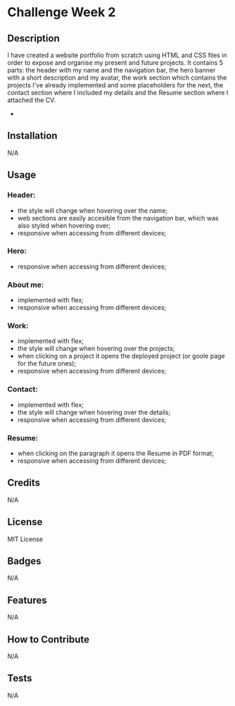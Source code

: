 <!-- @format -->

# Challenge Week 2

## Description

I have created a website portfolio from scratch using HTML and CSS files in order to expose and organise my present and future projects.
It contains 5 parts: the header with my name and the navigation bar, the hero banner with a short description and my avatar, the work section which contains the projects I've already implemented and some placeholders for the next, the contact section where I included my details and the Resume section where I attached the CV.

-

## Installation

N/A

## Usage

### Header:

- the style will change when hovering over the name;
- web sections are easily accesible from the navigation bar, which was also styled when hovering over;
- responsive when accessing from different devices;

### Hero:

- responsive when accessing from different devices;

### About me:

- implemented with flex;
- responsive when accessing from different devices;

### Work:

- implemented with flex;
- the style will change when hovering over the projects;
- when clicking on a project it opens the deployed project (or goole page for the future ones);
- responsive when accessing from different devices;

### Contact:

- implemented with flex;
- the style will change when hovering over the details;
- responsive when accessing from different devices;

### Resume:

- when clicking on the paragraph it opens the Resume in PDF format;
- responsive when accessing from different devices;

## Credits

N/A

## License

MIT License

## Badges

N/A

## Features

N/A

## How to Contribute

N/A

## Tests

N/A
